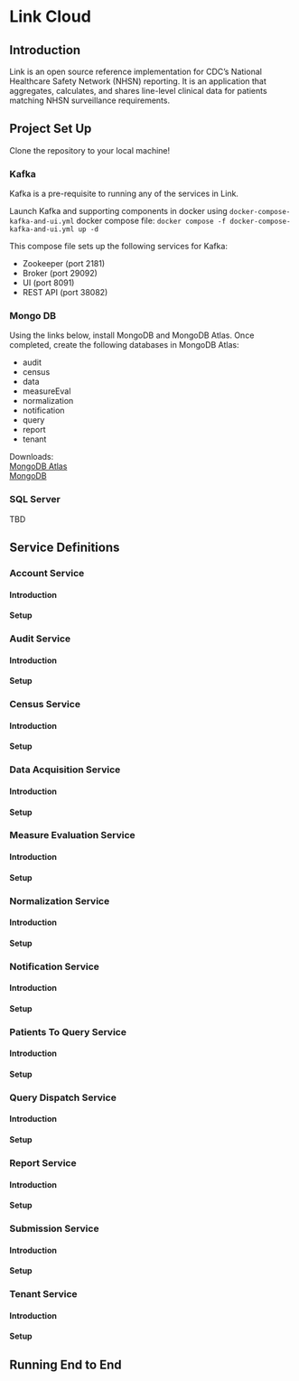 # Link Cloud

## Introduction

Link is an open source reference implementation for CDC’s National Healthcare Safety Network (NHSN) reporting. It is an application that aggregates, calculates, and shares line-level clinical data for patients matching NHSN surveillance requirements.

## Project Set Up

Clone the repository to your local machine!

### Kafka

Kafka is a pre-requisite to running any of the services in Link.

Launch Kafka and supporting components in docker using `docker-compose-kafka-and-ui.yml` docker compose file: `docker compose -f docker-compose-kafka-and-ui.yml up -d`

This compose file sets up the following services for Kafka:

* Zookeeper (port 2181)
* Broker (port 29092)
* UI (port 8091)
* REST API (port 38082)

### Mongo DB

Using the links below, install MongoDB and MongoDB Atlas. Once completed, create the following databases in MongoDB Atlas:

 - audit
 - census
 - data
 - measureEval
 - normalization
 - notification
 - query
 - report
 - tenant

Downloads:<br/>
[MongoDB Atlas](https://www.mongodb.com/try/download/compass)<br/>
[MongoDB](https://www.mongodb.com/docs/v3.0/tutorial/install-mongodb-on-windows/)<br/>

### SQL Server

TBD

## Service Definitions

### Account Service

#### Introduction

#### Setup

### Audit Service

#### Introduction

#### Setup

### Census Service

#### Introduction

#### Setup

### Data Acquisition Service

#### Introduction

#### Setup

### Measure Evaluation Service

#### Introduction

#### Setup

### Normalization Service

#### Introduction

#### Setup

### Notification Service

#### Introduction

#### Setup

### Patients To Query Service

#### Introduction

#### Setup

### Query Dispatch Service

#### Introduction

#### Setup

### Report Service

#### Introduction

#### Setup

### Submission Service

#### Introduction

#### Setup

### Tenant Service

#### Introduction

#### Setup

## Running End to End

